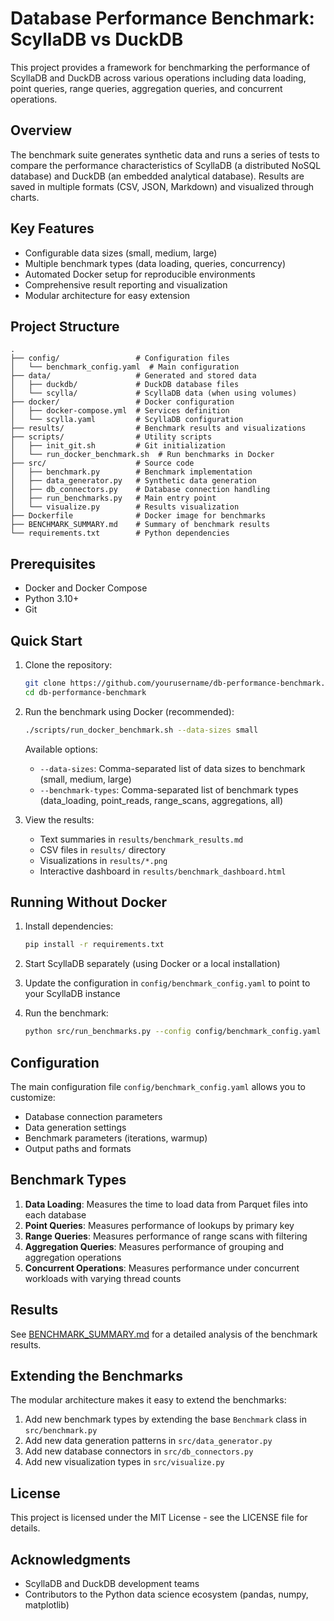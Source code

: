 # Database Performance Benchmark: ScyllaDB vs DuckDB

This project provides a framework for benchmarking the performance of ScyllaDB and DuckDB across various operations including data loading, point queries, range queries, aggregation queries, and concurrent operations.

## Overview

The benchmark suite generates synthetic data and runs a series of tests to compare the performance characteristics of ScyllaDB (a distributed NoSQL database) and DuckDB (an embedded analytical database). Results are saved in multiple formats (CSV, JSON, Markdown) and visualized through charts.

## Key Features

- Configurable data sizes (small, medium, large)
- Multiple benchmark types (data loading, queries, concurrency)
- Automated Docker setup for reproducible environments
- Comprehensive result reporting and visualization
- Modular architecture for easy extension

## Project Structure

```
.
├── config/                 # Configuration files
│   └── benchmark_config.yaml  # Main configuration
├── data/                   # Generated and stored data
│   ├── duckdb/             # DuckDB database files
│   └── scylla/             # ScyllaDB data (when using volumes)
├── docker/                 # Docker configuration
│   ├── docker-compose.yml  # Services definition
│   └── scylla.yaml         # ScyllaDB configuration
├── results/                # Benchmark results and visualizations
├── scripts/                # Utility scripts
│   ├── init_git.sh         # Git initialization
│   └── run_docker_benchmark.sh  # Run benchmarks in Docker
├── src/                    # Source code
│   ├── benchmark.py        # Benchmark implementation
│   ├── data_generator.py   # Synthetic data generation
│   ├── db_connectors.py    # Database connection handling
│   ├── run_benchmarks.py   # Main entry point
│   └── visualize.py        # Results visualization
├── Dockerfile              # Docker image for benchmarks
├── BENCHMARK_SUMMARY.md    # Summary of benchmark results
└── requirements.txt        # Python dependencies
```

## Prerequisites

- Docker and Docker Compose
- Python 3.10+
- Git

## Quick Start

1. Clone the repository:
   ```bash
   git clone https://github.com/yourusername/db-performance-benchmark.git
   cd db-performance-benchmark
   ```

2. Run the benchmark using Docker (recommended):
   ```bash
   ./scripts/run_docker_benchmark.sh --data-sizes small
   ```

   Available options:
   - `--data-sizes`: Comma-separated list of data sizes to benchmark (small, medium, large)
   - `--benchmark-types`: Comma-separated list of benchmark types (data_loading, point_reads, range_scans, aggregations, all)

3. View the results:
   - Text summaries in `results/benchmark_results.md`
   - CSV files in `results/` directory
   - Visualizations in `results/*.png`
   - Interactive dashboard in `results/benchmark_dashboard.html`

## Running Without Docker

1. Install dependencies:
   ```bash
   pip install -r requirements.txt
   ```

2. Start ScyllaDB separately (using Docker or a local installation)

3. Update the configuration in `config/benchmark_config.yaml` to point to your ScyllaDB instance

4. Run the benchmark:
   ```bash
   python src/run_benchmarks.py --config config/benchmark_config.yaml --data-sizes small
   ```

## Configuration

The main configuration file `config/benchmark_config.yaml` allows you to customize:

- Database connection parameters
- Data generation settings
- Benchmark parameters (iterations, warmup)
- Output paths and formats

## Benchmark Types

1. **Data Loading**: Measures the time to load data from Parquet files into each database
2. **Point Queries**: Measures performance of lookups by primary key
3. **Range Queries**: Measures performance of range scans with filtering
4. **Aggregation Queries**: Measures performance of grouping and aggregation operations
5. **Concurrent Operations**: Measures performance under concurrent workloads with varying thread counts

## Results

See [BENCHMARK_SUMMARY.md](BENCHMARK_SUMMARY.md) for a detailed analysis of the benchmark results.

## Extending the Benchmarks

The modular architecture makes it easy to extend the benchmarks:

1. Add new benchmark types by extending the base `Benchmark` class in `src/benchmark.py`
2. Add new data generation patterns in `src/data_generator.py`
3. Add new database connectors in `src/db_connectors.py`
4. Add new visualization types in `src/visualize.py`

## License

This project is licensed under the MIT License - see the LICENSE file for details.

## Acknowledgments

- ScyllaDB and DuckDB development teams
- Contributors to the Python data science ecosystem (pandas, numpy, matplotlib) 